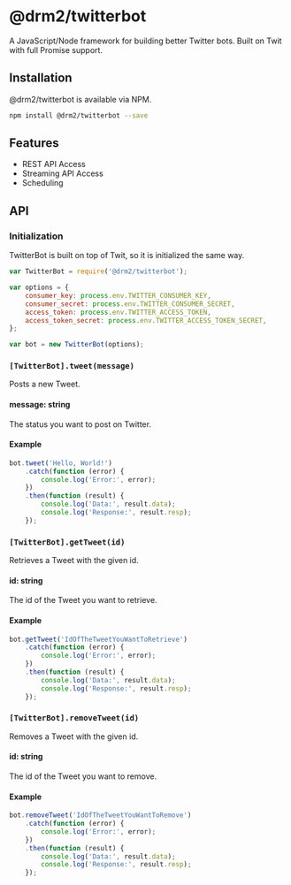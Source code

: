 # @drm2/twitterbot

A JavaScript/Node framework for building better Twitter bots. Built on Twit with full Promise support.

## Installation

@drm2/twitterbot is available via NPM.

```bash
npm install @drm2/twitterbot --save
```

## Features

- REST API Access
- Streaming API Access
- Scheduling

## API

### Initialization

TwitterBot is built on top of Twit, so it is initialized the same way.

```javascript
var TwitterBot = require('@drm2/twitterbot');

var options = {
    consumer_key: process.env.TWITTER_CONSUMER_KEY,
    consumer_secret: process.env.TWITTER_CONSUMER_SECRET,
    access_token: process.env.TWITTER_ACCESS_TOKEN,
    access_token_secret: process.env.TWITTER_ACCESS_TOKEN_SECRET,
};

var bot = new TwitterBot(options);
```

### `[TwitterBot].tweet(message)`

Posts a new Tweet.

#### message: string

The status you want to post on Twitter.

#### Example

```javascript
bot.tweet('Hello, World!')
    .catch(function (error) {
        console.log('Error:', error);
    })
    .then(function (result) {
        console.log('Data:', result.data);
        console.log('Response:', result.resp);
    });
```

### `[TwitterBot].getTweet(id)`

Retrieves a Tweet with the given id.

#### id: string

The id of the Tweet you want to retrieve.

#### Example

```javascript
bot.getTweet('IdOfTheTweetYouWantToRetrieve')
    .catch(function (error) {
        console.log('Error:', error);
    })
    .then(function (result) {
        console.log('Data:', result.data);
        console.log('Response:', result.resp);
    });
```

### `[TwitterBot].removeTweet(id)`

Removes a Tweet with the given id.

#### id: string

The id of the Tweet you want to remove.

#### Example

```javascript
bot.removeTweet('IdOfTheTweetYouWantToRemove')
    .catch(function (error) {
        console.log('Error:', error);
    })
    .then(function (result) {
        console.log('Data:', result.data);
        console.log('Response:', result.resp);
    });
```
